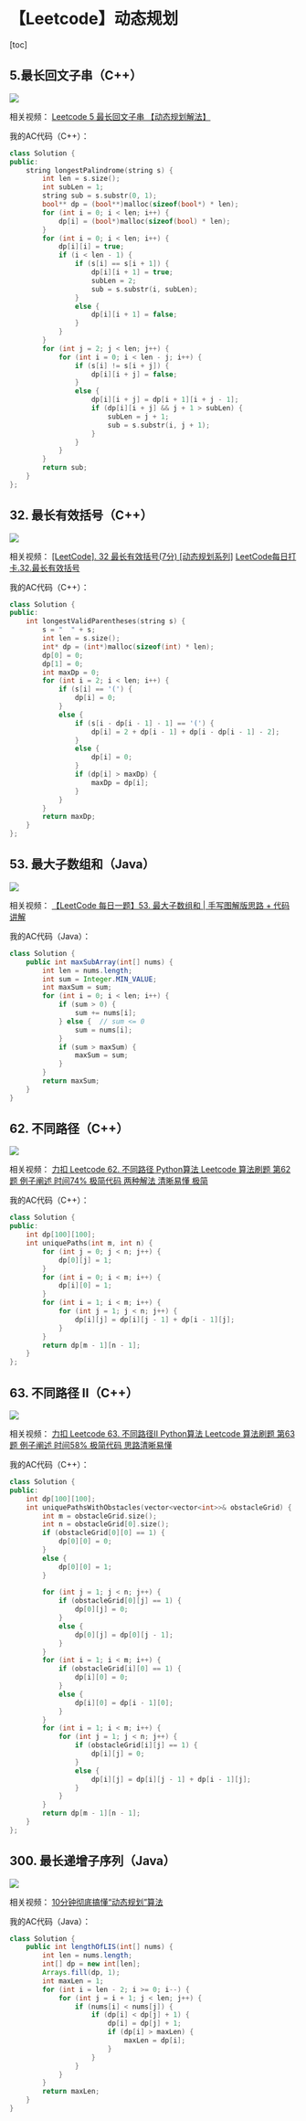 # 【Leetcode】动态规划



[toc]



## 5.最长回文子串（C++）

![](D:\Notes\Leetcode\Leetcode.assets\5.png)

相关视频：
[Leetcode 5 最长回文子串 【动态规划解法】](https://www.bilibili.com/video/BV1AA411B7XV)

我的AC代码（C++）：

```c++
class Solution {
public:
	string longestPalindrome(string s) {
		int len = s.size();
		int subLen = 1;
		string sub = s.substr(0, 1);
		bool** dp = (bool**)malloc(sizeof(bool*) * len);
		for (int i = 0; i < len; i++) {
			dp[i] = (bool*)malloc(sizeof(bool) * len);
		}
		for (int i = 0; i < len; i++) {
			dp[i][i] = true;
			if (i < len - 1) {
				if (s[i] == s[i + 1]) {
					dp[i][i + 1] = true;
					subLen = 2;
					sub = s.substr(i, subLen);
				}
				else {
					dp[i][i + 1] = false;
				}
			}
		}
		for (int j = 2; j < len; j++) {
			for (int i = 0; i < len - j; i++) {
				if (s[i] != s[i + j]) {
					dp[i][i + j] = false;
				}
				else {
					dp[i][i + j] = dp[i + 1][i + j - 1];
					if (dp[i][i + j] && j + 1 > subLen) {
						subLen = j + 1;
						sub = s.substr(i, j + 1);
					}
				}
			}
		}
		return sub;
	}
};
```



## 32. 最长有效括号（C++）

![](D:\Notes\Leetcode\Leetcode.assets\32.png)

相关视频：
[[LeetCode]. 32 最长有效括号(7分) [动态规划系列]](https://www.bilibili.com/video/BV1VE411t75D)
[LeetCode每日打卡.32.最长有效括号](https://www.bilibili.com/video/BV1Ct4y197M3)

我的AC代码（C++）：

```c++
class Solution {
public:
	int longestValidParentheses(string s) {
		s = "  " + s;
		int len = s.size();
		int* dp = (int*)malloc(sizeof(int) * len);
		dp[0] = 0;
		dp[1] = 0;
		int maxDp = 0;
		for (int i = 2; i < len; i++) {
			if (s[i] == '(') {
				dp[i] = 0;
			}
			else {
				if (s[i - dp[i - 1] - 1] == '(') {
					dp[i] = 2 + dp[i - 1] + dp[i - dp[i - 1] - 2];
				}
				else {
					dp[i] = 0;
				}
				if (dp[i] > maxDp) {
					maxDp = dp[i];
				}
			}
		}
		return maxDp;
	}
};
```



## 53. 最大子数组和（Java）

![](D:\Notes\Leetcode\Leetcode.assets\53.png)

相关视频：
[【LeetCode 每日一题】53. 最大子数组和 | 手写图解版思路 + 代码讲解](https://www.bilibili.com/video/BV19u411X7TC/)

我的AC代码（Java）：

```java
class Solution {
    public int maxSubArray(int[] nums) {
        int len = nums.length;
        int sum = Integer.MIN_VALUE;
        int maxSum = sum;
        for (int i = 0; i < len; i++) {
            if (sum > 0) {
                sum += nums[i];
            } else {  // sum <= 0
                sum = nums[i];
            }
            if (sum > maxSum) {
                maxSum = sum;
            }
        }
        return maxSum;
    }
}
```



## 62. 不同路径（C++）

![](D:\Notes\Leetcode\Leetcode.assets\62.png)

相关视频：
[力扣 Leetcode 62.  不同路径 Python算法 Leetcode 算法刷题 第62题 例子阐述 时间74% 极简代码 两种解法 清晰易懂 极简](https://www.bilibili.com/video/BV1zp4y1i7Zz?spm_id_from=333.851.header_right.history_list.click)

我的AC代码（C++）：

```c++
class Solution {
public:
	int dp[100][100];
	int uniquePaths(int m, int n) {
		for (int j = 0; j < n; j++) {
			dp[0][j] = 1;
		}
		for (int i = 0; i < m; i++) {
			dp[i][0] = 1;
		}
		for (int i = 1; i < m; i++) {
			for (int j = 1; j < n; j++) {
				dp[i][j] = dp[i][j - 1] + dp[i - 1][j];
			}
		}
		return dp[m - 1][n - 1];
	}
};
```



## 63. 不同路径 II（C++）

![](D:\Notes\Leetcode\Leetcode.assets\63.png)

相关视频：
[力扣 Leetcode 63.  不同路径II Python算法 Leetcode 算法刷题 第63题 例子阐述 时间58% 极简代码 思路清晰易懂](https://www.bilibili.com/video/BV1gz4y1Q7Yu)

我的AC代码（C++）：

```c++
class Solution {
public:
	int dp[100][100];
	int uniquePathsWithObstacles(vector<vector<int>>& obstacleGrid) {
		int m = obstacleGrid.size();
		int n = obstacleGrid[0].size();
		if (obstacleGrid[0][0] == 1) {
			dp[0][0] = 0;
		}
		else {
			dp[0][0] = 1;
		}
		
		for (int j = 1; j < n; j++) {
			if (obstacleGrid[0][j] == 1) {
				dp[0][j] = 0;
			}
			else {
				dp[0][j] = dp[0][j - 1];
			}
		}
		for (int i = 1; i < m; i++) {
			if (obstacleGrid[i][0] == 1) {
				dp[i][0] = 0;
			}
			else {
				dp[i][0] = dp[i - 1][0];
			}
		}
		for (int i = 1; i < m; i++) {
			for (int j = 1; j < n; j++) {
				if (obstacleGrid[i][j] == 1) {
					dp[i][j] = 0;
				}
				else {
					dp[i][j] = dp[i][j - 1] + dp[i - 1][j];
				}
			}
		}
		return dp[m - 1][n - 1];
	}
};
```



## 300. 最长递增子序列（Java）

![](D:\Notes\Leetcode\Leetcode.assets\300.png)

相关视频：
[10分钟彻底搞懂“动态规划”算法](https://www.bilibili.com/video/BV1AB4y1w7eT/)

我的AC代码（Java）：

```java
class Solution {
    public int lengthOfLIS(int[] nums) {
        int len = nums.length;
        int[] dp = new int[len];
        Arrays.fill(dp, 1);
        int maxLen = 1;
        for (int i = len - 2; i >= 0; i--) {
            for (int j = i + 1; j < len; j++) {
                if (nums[i] < nums[j]) {
                    if (dp[i] < dp[j] + 1) {
                        dp[i] = dp[j] + 1;
                        if (dp[i] > maxLen) {
                            maxLen = dp[i];
                        }
                    }
                }
            }
        }
        return maxLen;
    }
}
```

